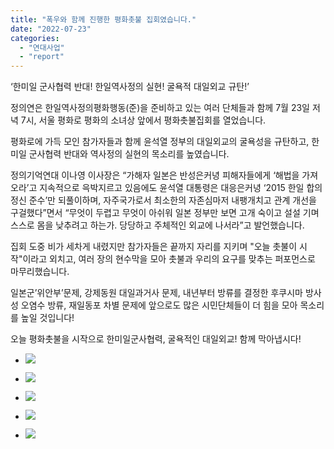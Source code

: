 ```yaml
---
title: "폭우와 함께 진행한 평화촛불 집회였습니다."
date: "2022-07-23"
categories: 
  - "연대사업"
  - "report"
---
```


‘한미일 군사협력 반대! 한일역사정의 실현! 굴욕적 대일외교 규탄!’

정의연은 한일역사정의평화행동(준)을 준비하고 있는 여러 단체들과 함께 7월 23일 저녁 7시, 서울 평화로 평화의 소녀상 앞에서 평화촛불집회를 열었습니다.

평화로에 가득 모인 참가자들과 함께 윤석열 정부의 대일외교의 굴욕성을 규탄하고, 한미일 군사협력 반대와 역사정의 실현의 목소리를 높였습니다.

정의기억연대 이나영 이사장은 “가해자 일본은 반성은커녕 피해자들에게 ‘해법을 가져오라’고 지속적으로 윽박지르고 있음에도 윤석열 대통령은 대응은커녕 ‘2015 한일 합의 정신 준수’만 되풀이하며, 자주국가로서 최소한의 자존심마저 내팽개치고 관계 개선을 구걸했다”면서 “무엇이 두렵고 무엇이 아쉬워 일본 정부만 보면 고개 숙이고 설설 기며 스스로 몸을 낮추려고 하는가. 당당하고 주체적인 외교에 나서라”고 발언했습니다.

집회 도중 비가 세차게 내렸지만 참가자들은 끝까지 자리를 지키며 "오늘 촛불이 시작"이라고 외치고, 여러 장의 현수막을 모아 촛불과 우리의 요구를 맞추는 퍼포먼스로 마무리했습니다.

일본군’위안부’문제, 강제동원 대일과거사 문제, 내년부터 방류를 결정한 후쿠시마 방사성 오염수 방류, 재일동포 차별 문제에 앞으로도 많은 시민단체들이 더 힘을 모아 목소리를 높일 것입니다!

오늘 평화촛불을 시작으로 한미일군사협력, 굴욕적인 대일외교! 함께 막아냅시다!

- ![](https://r2.womenandwar.net/2022/07/photo_2022-07-29_21-01-46-1024x768.jpg)
    
- ![](https://r2.womenandwar.net/2022/07/photo_2022-07-29_21-01-52-1024x682.jpg)
    
- ![](https://r2.womenandwar.net/2022/07/photo_2022-07-29_21-02-10-577x1024.jpg)
    
- ![](https://r2.womenandwar.net/2022/07/photo_2022-07-29_21-02-28-1024x577.jpg)
    
- ![](https://r2.womenandwar.net/2022/07/photo_2022-07-29_21-01-42-1024x1024.jpg)
